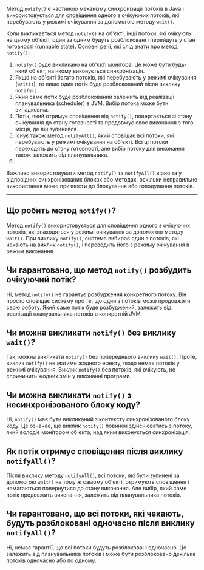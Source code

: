 
Метод `notify()` є частиною механізму синхронізації потоків в Java і використовується для сповіщення одного
з очікуючих потоків, які перебувають у режимі очікування за допомогою методу `wait()`.

Коли викликається метод `notify()` на об'єкті, інші потоки, які очікують на цьому об'єкті, 
один за одним будуть розблоковані і перейдуть у стан готовності (runnable state).
Основні речі, які слід знати про метод `notify()`:

1. `notify()` буде викликано на об'єкті монітора. Це може бути будь-який об'єкт, на якому виконується синхронізація.
2. Якщо на об'єкті багато потоків, які перебувають у режимі очікування (`wait()`), то лише один потік буде розблокований
   після виклику `notify()`.
3. Який саме потік буде розблокований залежить від реалізації планувальника (scheduler) в JVM. Вибір потока
   може бути випадковим.
4. Потік, який отримує сповіщення від `notify()`, повертається зі стану очікування до стану готовності та продовжує 
   своє виконання з того місця, де він зупинився.
5. Існує також метод `notifyAll()`, який сповіщає всі потоки, які перебувають у режимі очікування на об'єкті.
   Всі ці потоки переходять до стану готовності, але вибір потоку для виконання також залежить від планувальника.
6. 
Важливо використовувати метод `notify()` та `notifyAll()` вірно та у відповідних синхронізованих 
блоках або методах, оскільки неправильне використання може призвести до блокування або голодування потоків.
_______________________________________________________________________________________________________________________

## Що робить метод `notify()`?
Метод `notify()` використовується для сповіщення одного з очікуючих потоків, які знаходяться у режимі очікування за 
допомогою методу `wait()`. При виклику `notify()`, система вибирає один з потоків, які чекають на виклик `notify()`,
і переводить його з режиму очікування в режим виконання.

## Чи гарантовано, що метод `notify()` розбудить очікуючий потік?
Ні, метод `notify()` не гарантує розбудження конкретного потоку. Він просто сповіщає систему про те, 
що один з потоків може продовжити свою роботу. Який саме потік буде розбуджений, залежить від реалізації планувальника 
потоків в конкретній JVM.

## Чи можна викликати `notify()` без виклику `wait()`?
Так, можна викликати `notify()` без попереднього виклику `wait()`. Проте, виклик `notify()` не матиме жодного ефекту, 
якщо немає потоків у режимі очікування. Виклик `notify()` без потоків, які очікують, не спричинить жодних змін 
у виконанні програми.

## Чи можна викликати `notify()` з несинхронізованого блоку коду?
Ні, `notify()` має бути викликаний з контексту синхронізованого блоку коду.
Це означає, що виклик `notify()` повинен здійснюватись з потоку, який володіє монітором об'єкта,
над яким виконується синхронізація.

## Як потік отримує сповіщення після виклику `notifyAll()`?
Після виклику методу `notifyAll()`, всі потоки, які були зупинені за допомогою `wait()` на тому ж самому об'єкті,
отримують сповіщення і намагаються повернутися до стану виконання. Але вибір, який саме потік продовжить виконання,
залежить від планувальника потоків.

## Чи гарантовано, що всі потоки, які чекають, будуть розблоковані одночасно після виклику `notifyAll()`?
Ні, немає гарантії, що всі потоки будуть розблоковані одночасно. Це залежить від планувальника потоків і може 
бути розблоковано декілька потоків одночасно або по одному.


